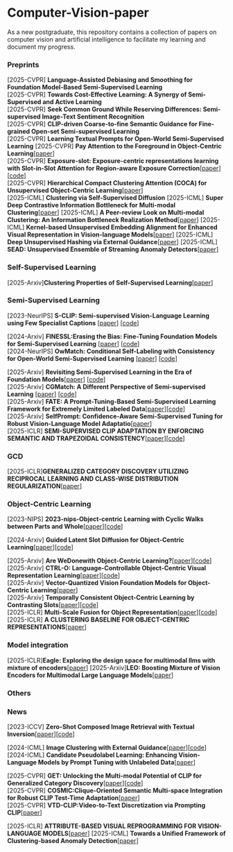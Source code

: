 # Computer-Vision-paper
As a new postgraduate, this repository contains a collection of papers on computer vision and artificial intelligence to facilitate my learning and document my progress.

### Preprints
 [2025-CVPR] **Language-Assisted Debiasing and Smoothing for Foundation Model-Based Semi-Supervised Learning**  
 [2025-CVPR] **Towards Cost-Effective Learning: A Synergy of Semi-Supervised and Active Learning**  
 [2025-CVPR] **Seek Common Ground While Reserving Differences: Semi-supervised Image-Text Sentiment Recognition**  
 [2025-CVPR] **CLIP-driven Coarse-to-fine Semantic Guidance for Fine-grained Open-set Semi-supervised Learning**  
 [2025-CVPR] **Learning Textual Prompts for Open-World Semi-Supervised Learning** 
 [2025-CVPR] **Pay Attention to the Foreground in Object-Centric Learning**[[paper](https://cvpr.thecvf.com/virtual/2025/poster/34483)]  
 [2025-CVPR] **Exposure-slot: Exposure-centric representations learning with Slot-in-Slot Attention for Region-aware Exposure Correction**[[paper](https://cvpr.thecvf.com/virtual/2025/poster/33508)][[code](https://github.com/dgjung0220/Exposure-slot-official)]  
 [2025-CVPR] **Hierarchical Compact Clustering Attention (COCA) for Unsupervised Object-Centric Learning**[[paper](https://cvpr.thecvf.com/virtual/2025/poster/34220)]  
 [2025-ICML] **Clustering via Self-Supervised Diffusion** 
 [2025-ICML] **Super Deep Contrastive Information Bottleneck for Multi-modal Clustering**[[paper](https://icml.cc/virtual/2025/poster/46541)] 
 [2025-ICML] **A Peer-review Look on Multi-modal Clustering: An Information Bottleneck Realization Method**[[paper](https://icml.cc/virtual/2025/poster/46541)] 
 [2025-ICML] **Kernel-based Unsupervised Embedding Alignment for Enhanced Visual Representation in Vision-language Models**[[paper](https://icml.cc/virtual/2025/poster/46673)] 
 [2025-ICML] **Deep Unsupervised Hashing via External Guidance**[[paper](https://icml.cc/virtual/2025/poster/43790)] 
 [2025-ICML] **SEAD: Unsupervised Ensemble of Streaming Anomaly Detectors**[[paper](https://icml.cc/virtual/2025/poster/46199)] 
 
### Self-Supervised Learning
 [2025-Arxiv]**Clustering Properties of Self-Supervised Learning**[[paper](https://arxiv.org/pdf/2501.18452?#page=12.76)]

### Semi-Supervised Learning
 [2023-NeurIPS] **S-CLIP: Semi-supervised Vision-Language Learning using Few Specialist Captions** [[paper](https://proceedings.neurips.cc/paper_files/paper/2023/file/c06f788963f0ce069f5b2dbf83fe7822-Paper-Conference.pdf)] [[code](https://proceedings.neurips.cc/paper_files/paper/2023/file/c06f788963f0ce069f5b2dbf83fe7822-Paper-Conference.pdf)]  

 [2024-Arxiv] **FINESSL:Erasing the Bias: Fine-Tuning Foundation Models for Semi-Supervised Learning** [[paper](https://arxiv.org/pdf/2405.11756)] [[code](https://github.com/Gank0078/FineSSL)]  
 [2024-NeurIPS] **OwMatch: Conditional Self-Labeling with Consistency for Open-World Semi-Supervised Learning** [[paper](https://proceedings.neurips.cc/paper_files/paper/2024/file/b4fd162d3e2d015233486a2e313828a7-Paper-Conference.pdf)] [[code](https://github.com/niusj03/OwMatch)]  

 [2025-Arxiv] **Revisiting Semi-Supervised Learning in the Era of Foundation Models**[[paper](https://arxiv.org/pdf/2503.09707)] [[code](https://github.com/OSU-MLB/SSL-Foundation-Models)]  
 [2025-Arxiv] **CGMatch: A Different Perspective of Semi-supervised Learning** [[paper](https://arxiv.org/pdf/2503.02231?)] [[code](https://github.com/BoCheng-96/CGMatch)]  
 [2025-Arxiv] **FATE: A Prompt-Tuning-Based Semi-Supervised Learning Framework for Extremely Limited Labeled Data**[[paper](https://arxiv.org/pdf/2504.09828)][[code](https://anonymous.4open.science/r/Semi-supervised-learning-BA72)]  
 [2025-Arxiv] **SelfPrompt: Confidence-Aware Semi-Supervised Tuning for Robust Vision-Language Model Adaptatio**[[paper](https://arxiv.org/pdf/2501.14148)]  
 [2025-ICLR] **SEMI-SUPERVISED CLIP ADAPTATION BY ENFORCING SEMANTIC AND TRAPEZOIDAL CONSISTENCY**[[paper](https://openreview.net/pdf?id=97D725GJtQ)][[code](https://github.com/Gank0078/SemiCLIP)]  

### GCD
 [2025-ICLR]**GENERALIZED CATEGORY DISCOVERY UTILIZING RECIPROCAL LEARNING AND CLASS-WISE DISTRIBUTION REGULARIZATION**[[paper](https://openreview.net/pdf?id=On8E0U9vbz)] 


### Object-Centric Learning
 [2023-NIPS] **2023-nips-Object-centric Learning with Cyclic Walks between Parts and Whole**[[paper](https://arxiv.org/pdf/2302.08023)][[code](https://github.com/ZhangLab-DeepNeuroCogLab/Parts-Whole-Object-Centric-Learning/)]  

 [2024-Arxiv] **Guided Latent Slot Diffusion for Object-Centric Learning**[[paper](https://export.arxiv.org/pdf/2407.17929)][[code](https://guided-sa.github.io/)]
 
 [2025-Arxiv] **Are WeDonewith Object-Centric Learning?**[[paper](https://arxiv.org/pdf/2504.07092)][[code](https://github.com/AlexanderRubinstein/diverse-universe-public)]  
 [2025-Arxiv] **CTRL-O: Language-Controllable Object-Centric Visual Representation Learning**[[paper](https://arxiv.org/pdf/2503.21747)][[code](https://ctrl-o-paper.github.io/)]  
 [2025-Arxiv] **Vector-Quantized Vision Foundation Models for Object-Centric Learning**[[paper](https://arxiv.org/pdf/2502.20263)]  
 [2025-Arxiv] **Temporally Consistent Object-Centric Learning by Contrasting Slots**[[paper](https://arxiv.org/pdf/2412.14295)][[code](https://github.com/martius-lab/slotcontrast)]  
 [2025-ICLR] **Multi-Scale Fusion for Object Representation**[[paper](https://arxiv.org/pdf/2410.01539)][[code](https://github.com/Genera1Z/MultiScaleFusion)]  
 [2025-ICLR] **A CLUSTERING BASELINE FOR OBJECT-CENTRIC REPRESENTATIONS**[[paper](https://openreview.net/pdf?id=Z56fPyx7GL)]  

### Model integration
 [2025-ICLR]**Eagle: Exploring the design space for multimodal llms with mixture of encoders**[[paper](https://arxiv.org/pdf/2408.15998)] 
 [2025-Arxiv]**LEO: Boosting Mixture of Vision Encoders for Multimodal Large Language Models**[[paper](https://arxiv.org/pdf/2501.06986)]

### Others


### News
 [2023-ICCV] **Zero-Shot Composed Image Retrieval with Textual Inversion**[[paper](https://openaccess.thecvf.com/content/ICCV2023/papers/Baldrati_Zero-Shot_Composed_Image_Retrieval_with_Textual_Inversion_ICCV_2023_paper.pdf)][[code](https://github.com/miccunifi/SEARLE)]  
 
 [2024-ICML] **Image Clustering with External Guidance**[[paper](https://arxiv.org/pdf/2310.11989)][[code](https://github.com/XLearning-SCU/2024-ICML-TAC)]  
 [2024-ICML] **Candidate Pseudolabel Learning: Enhancing Vision-Language Models by Prompt Tuning with Unlabeled Data**[[paper](https://arxiv.org/pdf/2406.10502)] 
 
 [2025-CVPR] **GET: Unlocking the Multi-modal Potential of CLIP for Generalized Category Discovery**[[paper](https://arxiv.org/pdf/2403.09974)][[code](https://github.com/enguangW/GET)]  
 [2025-CVPR] **COSMIC:Clique-Oriented Semantic Multi-space Integration for Robust CLIP Test-Time Adaptation**[[paper](https://arxiv.org/pdf/2503.23388)]  
 [2025-CVPR] **VTD-CLIP:Video-to-Text Discretization via Prompting CLIP**[[paper](https://arxiv.org/pdf/2503.18407#/)]  

 [2025-ICLR] **ATTRIBUTE-BASED VISUAL REPROGRAMMING FOR VISION-LANGUAGE MODELS**[[paper](https://arxiv.org/pdf/2501.13982)] 
 [2025-ICML] **Towards a Unified Framework of Clustering-based Anomaly Detection**[[paper](https://arxiv.org/pdf/2406.00452)]
